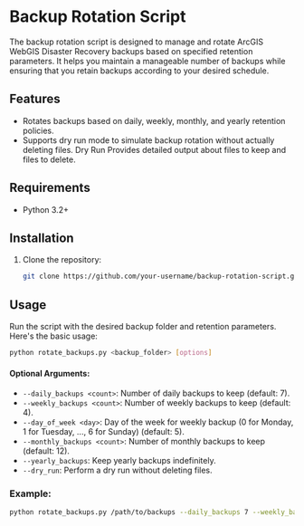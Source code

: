 # Backup Rotation Script

The backup rotation script is designed to manage and rotate ArcGIS WebGIS Disaster Recovery backups based on specified retention parameters. It helps you maintain a manageable number of backups while ensuring that you retain backups according to your desired schedule.

## Features

- Rotates backups based on daily, weekly, monthly, and yearly retention policies.
- Supports dry run mode to simulate backup rotation without actually deleting files. Dry Run Provides detailed output about files to keep and files to delete.


## Requirements

- Python 3.2+

## Installation

1. Clone the repository:

    ```bash
    git clone https://github.com/your-username/backup-rotation-script.git
    ```

## Usage

Run the script with the desired backup folder and retention parameters. Here's the basic usage:

```bash
python rotate_backups.py <backup_folder> [options]
```

#### Optional Arguments:

- `--daily_backups <count>`: Number of daily backups to keep (default: 7).
- `--weekly_backups <count>`: Number of weekly backups to keep (default: 4).
- `--day_of_week <day>`: Day of the week for weekly backup (0 for Monday, 1 for Tuesday, ..., 6 for Sunday) (default: 5).
- `--monthly_backups <count>`: Number of monthly backups to keep (default: 12).
- `--yearly_backups`: Keep yearly backups indefinitely.
- `--dry_run`: Perform a dry run without deleting files.

### Example:

```bash
python rotate_backups.py /path/to/backups --daily_backups 7 --weekly_backups 4 --day_of_week 5 --monthly_backups 12 --yearly_backups --dry_run
```
